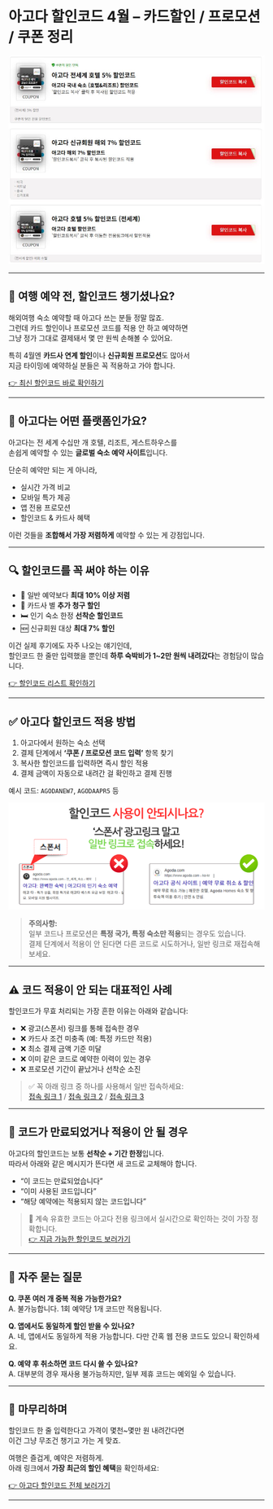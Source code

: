 # 아고다 할인코드 4월 – 카드할인 / 프로모션 / 쿠폰 정리

[![아고다 할인 배너](https://github.com/promocode-hub/agoda-promocode/blob/main/agoda.JPG?raw=true)](http://app.ac/fqpbuo203)

---

## 🛫 여행 예약 전, 할인코드 챙기셨나요?

해외여행 숙소 예약할 때 아고다 쓰는 분들 정말 많죠.  
그런데 카드 할인이나 프로모션 코드를 적용 안 하고 예약하면  
그냥 정가 그대로 결제돼서 몇 만 원씩 손해볼 수 있어요.

특히 4월엔 **카드사 연계 할인**이나 **신규회원 프로모션**도 많아서  
지금 타이밍에 예약하실 분들은 꼭 적용하고 가야 합니다.

[👉 최신 할인코드 바로 확인하기](http://app.ac/2ACEDJ523)

---

## 🏨 아고다는 어떤 플랫폼인가요?

아고다는 전 세계 수십만 개 호텔, 리조트, 게스트하우스를  
손쉽게 예약할 수 있는 **글로벌 숙소 예약 사이트**입니다.

단순히 예약만 되는 게 아니라,
- 실시간 가격 비교  
- 모바일 특가 제공  
- 앱 전용 프로모션  
- 할인코드 & 카드사 혜택  

이런 것들을 **조합해서 가장 저렴하게** 예약할 수 있는 게 강점입니다.

---

## 🔍 할인코드를 꼭 써야 하는 이유

- 💸 일반 예약보다 **최대 10% 이상 저렴**
- 🧾 카드사 별 **추가 청구 할인**
- 🛏 인기 숙소 한정 **선착순 할인코드**
- 🆕 신규회원 대상 **최대 7% 할인**

이건 실제 후기에도 자주 나오는 얘기인데,  
할인코드 한 줄만 입력했을 뿐인데 **하루 숙박비가 1~2만 원씩 내려갔다**는 경험담이 많습니다.

[👉 할인코드 리스트 확인하기](http://app.ac/ObM3nOl63)

---

## ✅ 아고다 할인코드 적용 방법

1. 아고다에서 원하는 숙소 선택  
2. 결제 단계에서 **‘쿠폰 / 프로모션 코드 입력’** 항목 찾기  
3. 복사한 할인코드를 입력하면 즉시 할인 적용  
4. 결제 금액이 자동으로 내려간 걸 확인하고 결제 진행

예시 코드: `AGODANEW7`, `AGODAAPR5` 등

[![할인코드 사용 방법 안내](https://github.com/promocode-hub/klook-promocode/blob/main/guide-banner.png?raw=true)](http://app.ac/fqpbuo203)

> **주의사항:**  
> 일부 코드나 프로모션은 **특정 국가, 특정 숙소만 적용**되는 경우도 있습니다.  
> 결제 단계에서 적용이 안 된다면 다른 코드로 시도하거나, 일반 링크로 재접속해 보세요.

---

## ⚠️ 코드 적용이 안 되는 대표적인 사례

할인코드가 무효 처리되는 가장 흔한 이유는 아래와 같습니다:

- ❌ 광고(스폰서) 링크를 통해 접속한 경우  
- ❌ 카드사 조건 미충족 (예: 특정 카드만 적용)  
- ❌ 최소 결제 금액 기준 미달  
- ❌ 이미 같은 코드로 예약한 이력이 있는 경우  
- ❌ 프로모션 기간이 끝났거나 선착순 소진

> ✅ 꼭 아래 링크 중 하나를 사용해서 일반 접속하세요:  
> [접속 링크 1](http://app.ac/fqpbuo203) / [접속 링크 2](http://app.ac/2ACEDJ523) / [접속 링크 3](http://app.ac/ObM3nOl63)

---

## 🔄 코드가 만료되었거나 적용이 안 될 경우

아고다의 할인코드는 보통 **선착순 + 기간 한정**입니다.  
따라서 아래와 같은 메시지가 뜬다면 새 코드로 교체해야 합니다.

- “이 코드는 만료되었습니다”  
- “이미 사용된 코드입니다”  
- “해당 예약에는 적용되지 않는 코드입니다”

> 📌 계속 유효한 코드는 아고다 전용 링크에서 실시간으로 확인하는 것이 가장 정확합니다.  
> [👉 지금 가능한 할인코드 보러가기](http://app.ac/2ACEDJ523)

---

## 🙋 자주 묻는 질문

**Q. 쿠폰 여러 개 중복 적용 가능한가요?**  
A. 불가능합니다. 1회 예약당 1개 코드만 적용됩니다.

**Q. 앱에서도 동일하게 할인 받을 수 있나요?**  
A. 네, 앱에서도 동일하게 적용 가능합니다. 다만 간혹 웹 전용 코드도 있으니 확인하세요.

**Q. 예약 후 취소하면 코드 다시 쓸 수 있나요?**  
A. 대부분의 경우 재사용 불가능하지만, 일부 제휴 코드는 예외일 수 있습니다.

---

## 🏁 마무리하며

할인코드 한 줄 입력한다고 가격이 몇천~몇만 원 내려간다면  
이건 그냥 무조건 챙기고 가는 게 맞죠.

여행은 즐겁게, 예약은 저렴하게.  
아래 링크에서 **가장 최근의 할인 혜택**을 확인하세요:

[👉 아고다 할인코드 전체 보러가기](http://app.ac/fqpbuo203)

---
